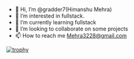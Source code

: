 - 👋 Hi, I’m @gradder7(Himanshu Mehra)
- 👀 I’m interested in fullstack.
- 🌱 I’m currently learning fullstack
- 💞️ I’m looking to collaborate on some projects
- 📫 How to reach me Mehra3228@gmail.com

[![trophy](https://github-profile-trophy.vercel.app/?gradder7=ryo-ma&theme=onedark)](https://github.com/ryo-ma/github-profile-trophy)
<!---
gradder7/gradder7 is a ✨ special ✨ repository because its `README.md` (this file) appears on your GitHub profile.
You can click the Preview link to take a look at your changes.
--->
